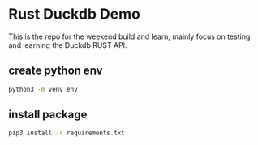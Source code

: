 # Rust Duckdb Demo

This is the repo for the weekend build and learn, mainly focus on testing and learning the Duckdb RUST API.

## create python env

```bash
python3 -m venv env
```

## install package

```bash
pip3 install -r requirements.txt
```